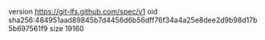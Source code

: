 version https://git-lfs.github.com/spec/v1
oid sha256:484951aad89845b7d4456d6b56dff76f34a4a25e8dee2d9b98d17b5b697561f9
size 19160
